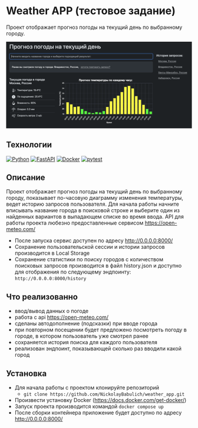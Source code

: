 # Weather APP (тестовое задание)

Проект отображает прогноз погоды на текущий день по выбранному городу.

![app.png](app.png)

## Технологии

[![Python](https://img.shields.io/badge/-Python-3776AB?style=flat&logo=python&logoColor=white)](https://www.python.org/) [![FastAPI](https://img.shields.io/badge/-FastAPI-005571?style=flat&logo=fastapi)](https://fastapi.tiangolo.com/)
[![Docker](https://img.shields.io/badge/-Docker-2496ED?style=flat&logo=docker&logoColor=white)](https://www.docker.com/) [![pytest](https://img.shields.io/badge/-pytest-white?style=flat&logo=pytest)](https://docs.pytest.org/en/latest/) 
## Описание

Проект отображает прогноз погоды на текущий день по выбранному городу, показывает по-часовую диаграмму изменения температуры, ведет историю запросов пользователя.
Для начала работы начните вписывать название города в поисковой строке и выберите один из найденных вариантов в выпадающем списке во время ввода.
API для работы проекта любезно предоставленные сервисом https://open-meteo.com/

- После запуска сервис доступен по адресу http://0.0.0.0:8000/
- Сохранение пользовательской сессии и истории запросов производится в Local Storage
- Сохранение статистики по поиску городов с количеством поисковых запросов производится в файл history.json и доступно для отображения по следующему эндпоинту:
```http://0.0.0.0:8000/history```

## Что реализованно
- ввод/вывод данных о погоде
- работа с api https://open-meteo.com/
- сделаны автодополнение (подсказки) при вводе города
- при повторном посещении будет предложено посмотреть погоду в городе, в котором пользователь уже смотрел ранее
- сохраняется история поиска для каждого пользователя
- реализован эндпоинт, показывающей сколько раз вводили какой город

## Установка
- Для начала работы с проектом клонируйте репозиторий
  - ```git clone https://github.com/NickolayBabulich/weather_app.git```
- Произвести установку Docker (https://docs.docker.com/get-docker/)
- Запуск проекта производится командой ```docker compose up```
- После сборки контейнера приложение будет доступно по адресу http://0.0.0.0:8000/
